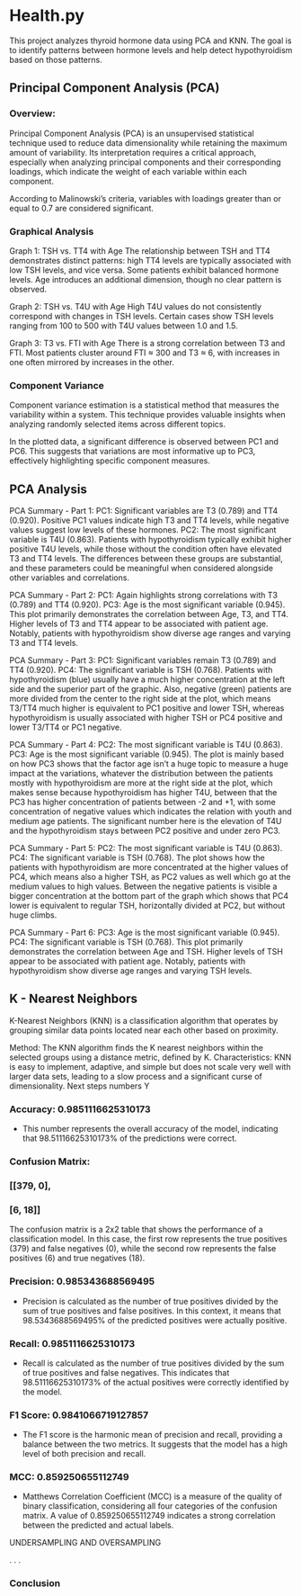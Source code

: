 # Health.py 

This project analyzes thyroid hormone data using PCA and KNN. The goal is to identify patterns between hormone levels and help detect hypothyroidism based on those patterns.

## Principal Component Analysis (PCA)

### Overview:
Principal Component Analysis (PCA) is an unsupervised statistical technique used to reduce data dimensionality while retaining the maximum amount of variability. Its interpretation requires a critical approach, especially when analyzing principal components and their corresponding loadings, which indicate the weight of each variable within each component.

According to Malinowski’s criteria, variables with loadings greater than or equal to 0.7 are considered significant.

### Graphical Analysis

Graph 1: TSH vs. TT4 with Age
The relationship between TSH and TT4 demonstrates distinct patterns: high TT4 levels are typically associated with low TSH levels, and vice versa. Some patients exhibit balanced hormone levels. Age introduces an additional dimension, though no clear pattern is observed.

Graph 2: TSH vs. T4U with Age
High T4U values do not consistently correspond with changes in TSH levels. Certain cases show TSH levels ranging from 100 to 500 with T4U values between 1.0 and 1.5.

Graph 3: T3 vs. FTI with Age
There is a strong correlation between T3 and FTI. Most patients cluster around FTI ≈ 300 and T3 ≈ 6, with increases in one often mirrored by increases in the other.

### Component Variance

Component variance estimation is a statistical method that measures the variability within a system. This technique provides valuable insights when analyzing randomly selected items across different topics.

In the plotted data, a significant difference is observed between PC1 and PC6. This suggests that variations are most informative up to PC3, effectively highlighting specific component measures.

## PCA Analysis

PCA Summary - Part 1:
PC1: Significant variables are T3 (0.789) and TT4 (0.920). Positive PC1 values indicate high T3 and TT4 levels, while negative values suggest low levels of these hormones.
PC2: The most significant variable is T4U (0.863).
Patients with hypothyroidism typically exhibit higher positive T4U levels, while those without the condition often have elevated T3 and TT4 levels. The differences between these groups are substantial, and these parameters could be meaningful when considered alongside other variables and correlations.

PCA Summary - Part 2:
PC1: Again highlights strong correlations with T3 (0.789) and TT4 (0.920).
PC3: Age is the most significant variable (0.945).
This plot primarily demonstrates the correlation between Age, T3, and TT4. Higher levels of T3 and TT4 appear to be associated with patient age. Notably, patients with hypothyroidism show diverse age ranges and varying T3 and TT4 levels.

PCA Summary - Part 3:
PC1: Significant variables remain T3 (0.789) and TT4 (0.920).
PC4: The significant variable is TSH (0.768).
Patients with hypothyroidism (blue) usually have a much higher concentration at the left side and the superior part of the graphic. Also, negative (green) patients are more divided from the center to the right side at the plot, which means T3/TT4 much higher is equivalent to PC1 positive and lower TSH, whereas hypothyroidism is usually associated with higher TSH or PC4 positive and lower T3/TT4 or PC1 negative.

PCA Summary - Part 4:
PC2: The most significant variable is T4U (0.863).
PC3: Age is the most significant variable (0.945).
The plot is mainly based on how PC3 shows that the factor age isn’t a huge topic to measure a huge impact at the variations, whatever the distribution between the patients mostly with hypothyroidism are more at the right side at the plot, which makes sense because hypothyroidism has higher T4U, between that the PC3 has higher concentration of patients between -2 and +1, with some concentration of negative values which indicates the relation with youth and medium age patients. The significant number here is the elevation of T4U and the hypothyroidism stays between PC2 positive and under zero PC3.

PCA Summary - Part 5:
PC2: The most significant variable is T4U (0.863).
PC4: The significant variable is TSH (0.768).
The plot shows how the patients with hypothyroidism are more concentrated at the higher values of PC4, which means also a higher TSH, as PC2 values as well which go at the medium values to high values. Between the negative patients is visible a bigger concentration at the bottom part of the graph which shows that PC4 lower is equivalent to regular TSH, horizontally divided at PC2, but without huge climbs.

PCA Summary - Part 6:
PC3: Age is the most significant variable (0.945).
PC4: The significant variable is TSH (0.768).
This plot primarily demonstrates the correlation between Age and TSH. Higher levels of TSH appear to be associated with patient age. Notably, patients with hypothyroidism show diverse age ranges and varying TSH levels.

## K - Nearest Neighbors

K-Nearest Neighbors (KNN) is a classification algorithm that operates by grouping similar data points located near each other based on proximity.

Method: The KNN algorithm finds the K nearest neighbors within the selected groups using a distance metric, defined by K.
Characteristics: KNN is easy to implement, adaptive, and simple but does not scale very well with larger data sets, leading to a slow process and a significant curse of dimensionality.
	Next steps numbers Y

### Accuracy: 0.9851116625310173 
- This number represents the overall accuracy of the model, indicating that 98.51116625310173% of the predictions were correct.

### Confusion Matrix:

### [[379, 0],
 ### [6, 18]]

The confusion matrix is a 2x2 table that shows the performance of a classification model. In this case, the first row represents the true positives (379) and false negatives (0), while the second row represents the false positives (6) and true negatives (18).

### Precision: 0.985343688569495
- Precision is calculated as the number of true positives divided by the sum of true positives and false positives. In this context, it means that 98.5343688569495% of the predicted positives were actually positive.

### Recall: 0.9851116625310173 
- Recall is calculated as the number of true positives divided by the sum of true positives and false negatives. This indicates that 98.51116625310173% of the actual positives were correctly identified by the model.

### F1 Score: 0.9841066719127857 
- The F1 score is the harmonic mean of precision and recall, providing a balance between the two metrics. It suggests that the model has a high level of both precision and recall.

### MCC: 0.859250655112749 
- Matthews Correlation Coefficient (MCC) is a measure of the quality of binary classification, considering all four categories of the confusion matrix. A value of 0.859250655112749 indicates a strong correlation between the predicted and actual labels.

UNDERSAMPLING AND OVERSAMPLING

. . .

### Conclusion


